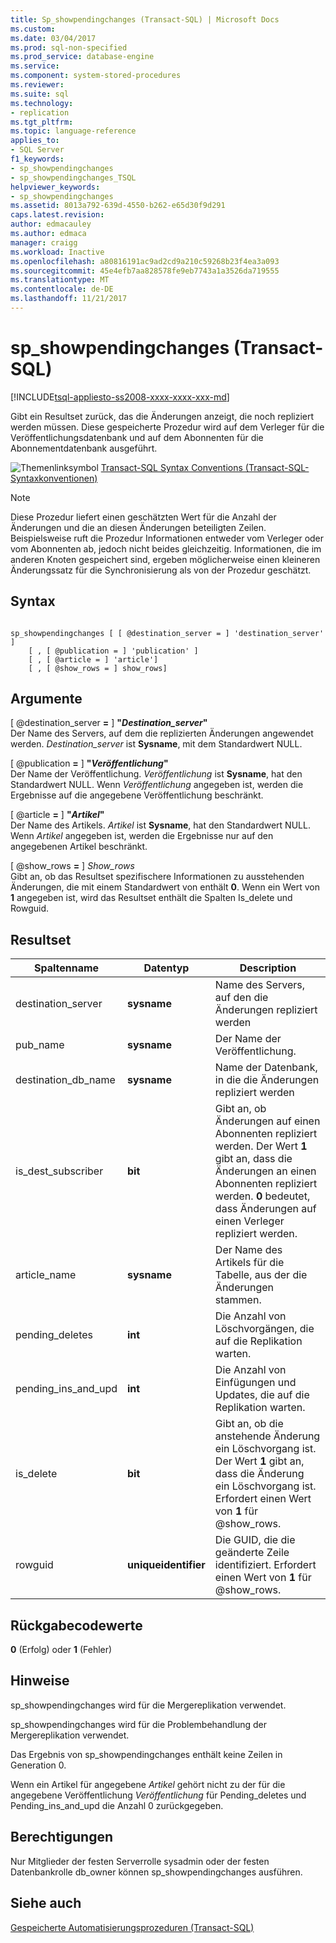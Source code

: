 ```yaml
---
title: Sp_showpendingchanges (Transact-SQL) | Microsoft Docs
ms.custom: 
ms.date: 03/04/2017
ms.prod: sql-non-specified
ms.prod_service: database-engine
ms.service: 
ms.component: system-stored-procedures
ms.reviewer: 
ms.suite: sql
ms.technology:
- replication
ms.tgt_pltfrm: 
ms.topic: language-reference
applies_to:
- SQL Server
f1_keywords:
- sp_showpendingchanges
- sp_showpendingchanges_TSQL
helpviewer_keywords:
- sp_showpendingchanges
ms.assetid: 8013a792-639d-4550-b262-e65d30f9d291
caps.latest.revision: 
author: edmacauley
ms.author: edmaca
manager: craigg
ms.workload: Inactive
ms.openlocfilehash: a80816191ac9ad2cd9a210c59268b23f4ea3a093
ms.sourcegitcommit: 45e4efb7aa828578fe9eb7743a1a3526da719555
ms.translationtype: MT
ms.contentlocale: de-DE
ms.lasthandoff: 11/21/2017
---
```

# <a name="spshowpendingchanges-transact-sql"></a>sp_showpendingchanges (Transact-SQL)
[!INCLUDE[tsql-appliesto-ss2008-xxxx-xxxx-xxx-md](../../includes/tsql-appliesto-ss2008-xxxx-xxxx-xxx-md.md)]

  Gibt ein Resultset zurück, das die Änderungen anzeigt, die noch repliziert werden müssen. Diese gespeicherte Prozedur wird auf dem Verleger für die Veröffentlichungsdatenbank und auf dem Abonnenten für die Abonnementdatenbank ausgeführt.  
  
 ![Themenlinksymbol](../../database-engine/configure-windows/media/topic-link.gif "Topic link icon") [Transact-SQL Syntax Conventions (Transact-SQL-Syntaxkonventionen)](../../t-sql/language-elements/transact-sql-syntax-conventions-transact-sql.md)  
  
> [!NOTE]  
>  Diese Prozedur liefert einen geschätzten Wert für die Anzahl der Änderungen und die an diesen Änderungen beteiligten Zeilen. Beispielsweise ruft die Prozedur Informationen entweder vom Verleger oder vom Abonnenten ab, jedoch nicht beides gleichzeitig. Informationen, die im anderen Knoten gespeichert sind, ergeben möglicherweise einen kleineren Änderungssatz für die Synchronisierung als von der Prozedur geschätzt.  
  
## <a name="syntax"></a>Syntax  
  
```  
  
sp_showpendingchanges [ [ @destination_server = ] 'destination_server' ]  
    [ , [ @publication = ] 'publication' ]  
    [ , [ @article = ] 'article']  
    [ , [ @show_rows = ] show_rows]  
```  
  
## <a name="arguments"></a>Argumente  
 [ @destination_server  **=**  ] **"***Destination_server***"**  
 Der Name des Servers, auf dem die replizierten Änderungen angewendet werden. *Destination_server* ist **Sysname**, mit dem Standardwert NULL.  
  
 [ @publication  **=**  ] **"***Veröffentlichung***"**  
 Der Name der Veröffentlichung. *Veröffentlichung* ist **Sysname**, hat den Standardwert NULL. Wenn *Veröffentlichung* angegeben ist, werden die Ergebnisse auf die angegebene Veröffentlichung beschränkt.  
  
 [ @article  **=**  ] **"***Artikel***"**  
 Der Name des Artikels. *Artikel* ist **Sysname**, hat den Standardwert NULL. Wenn *Artikel* angegeben ist, werden die Ergebnisse nur auf den angegebenen Artikel beschränkt.  
  
 [ @show_rows  **=**  ] *Show_rows*  
 Gibt an, ob das Resultset spezifischere Informationen zu ausstehenden Änderungen, die mit einem Standardwert von enthält **0**. Wenn ein Wert von **1** angegeben ist, wird das Resultset enthält die Spalten Is_delete und Rowguid.  
  
## <a name="result-set"></a>Resultset  
  
|Spaltenname|Datentyp|Description|  
|-----------------|---------------|-----------------|  
|destination_server|**sysname**|Name des Servers, auf den die Änderungen repliziert werden|  
|pub_name|**sysname**|Der Name der Veröffentlichung.|  
|destination_db_name|**sysname**|Name der Datenbank, in die die Änderungen repliziert werden|  
|is_dest_subscriber|**bit**|Gibt an, ob Änderungen auf einen Abonnenten repliziert werden. Der Wert **1** gibt an, dass die Änderungen an einen Abonnenten repliziert werden. **0** bedeutet, dass Änderungen auf einen Verleger repliziert werden.|  
|article_name|**sysname**|Der Name des Artikels für die Tabelle, aus der die Änderungen stammen.|  
|pending_deletes|**int**|Die Anzahl von Löschvorgängen, die auf die Replikation warten.|  
|pending_ins_and_upd|**int**|Die Anzahl von Einfügungen und Updates, die auf die Replikation warten.|  
|is_delete|**bit**|Gibt an, ob die anstehende Änderung ein Löschvorgang ist. Der Wert **1** gibt an, dass die Änderung ein Löschvorgang ist. Erfordert einen Wert von **1** für @show_rows.|  
|rowguid|**uniqueidentifier**|Die GUID, die die geänderte Zeile identifiziert. Erfordert einen Wert von **1** für @show_rows.|  
  
## <a name="return-code-values"></a>Rückgabecodewerte  
 **0** (Erfolg) oder **1** (Fehler)  
  
## <a name="remarks"></a>Hinweise  
 sp_showpendingchanges wird für die Mergereplikation verwendet.  
  
 sp_showpendingchanges wird für die Problembehandlung der Mergereplikation verwendet.  
  
 Das Ergebnis von sp_showpendingchanges enthält keine Zeilen in Generation 0.  
  
 Wenn ein Artikel für angegebene *Artikel* gehört nicht zu der für die angegebene Veröffentlichung *Veröffentlichung* für Pending_deletes und Pending_ins_and_upd die Anzahl 0 zurückgegeben.  
  
## <a name="permissions"></a>Berechtigungen  
 Nur Mitglieder der festen Serverrolle sysadmin oder der festen Datenbankrolle db_owner können sp_showpendingchanges ausführen.  
  
## <a name="see-also"></a>Siehe auch  
 [Gespeicherte Automatisierungsprozeduren &#40;Transact-SQL&#41;](../../relational-databases/system-stored-procedures/replication-stored-procedures-transact-sql.md)  
  
  
